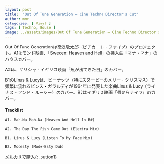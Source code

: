 ```yaml
---
layout: post
title:  "Out Of Tune Generation – Cine Techno Director's Cut"
author: mmr
categories: [ Vinyl ]
tags: [ Techno, House ]
image: ../assets/images/Out Of Tune Generation – Cine Techno Director's Cut.webp
---
```


Out Of Tune Generationは高浪敬太郎（ピチカート・ファイブ）のプロジェクト。A1はモンド映画、「Sweden: Heaven and Hell」の挿入曲「マナ・マナ」のハウスカバー。

A2は、ギリシャ・イギリス映画「魚が出てきた日」のカバー。

B1のLinus & Lucyは、ピーナッツ（特にスヌーピーのメリー・クリスマス）で頻繁に流れるビンス・ガラルディが1964年に発表した楽曲Linus & Lucy（ライナス・アンド・ルーシー）のカバー。B2はイギリス映画「唇からナイフ」のカバー。

#### Tracklist
```md
A1. Mah-Na Mah-Na (Heaven And Hell In B#)

A2. The Day The Fish Came Out (Electra Mix)

B1. Linus & Lucy (Listen To My Face Mix)

B2. Modesty (Mode-Esty Dub)
```

[メルカリで購入](https://jp.mercari.com/item/m61860876108?afid=6142608987){: .button1}

